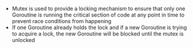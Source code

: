 - Mutex is used to provide a locking mechanism to ensure that only one Goroutine is running the critical section
   of code at any point in time to prevent race conditions from happening
- If one Goroutine already holds the lock and if a new Goroutine is trying to acquire a lock, the new Goroutine will
   be blocked until the mutex is unlocked
   